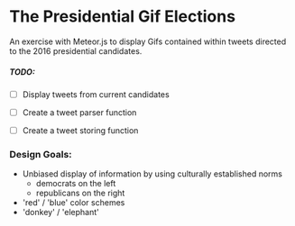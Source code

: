 # The Presidential Gif Elections

An exercise with Meteor.js to display Gifs contained within tweets directed to the 2016 presidential candidates.

##### TODO:

- [ ] Display tweets from current candidates
- [ ] Create a tweet parser function
- [ ] Create a tweet storing function





### Design Goals:

- Unbiased display of information by using culturally established norms
    + democrats on the left
    + republicans on the right
- 'red' / 'blue' color schemes
- 'donkey' / 'elephant'
